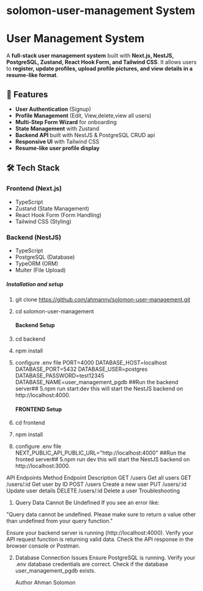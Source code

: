 # solomon-user-management System
# User Management System

A **full-stack user management system** built with **Next.js, NestJS, PostgreSQL, Zustand, React Hook Form, and Tailwind CSS**. It allows users to **register, update profiles, upload profile pictures, and view details in a resume-like format**.

## 🚀 Features

- **User Authentication** (Signup)
- **Profile Management** (Edit, View,delete,view all users)
- **Multi-Step Form Wizard** for onboarding
- **State Management** with Zustand
- **Backend API** built with NestJS & PostgreSQL CRUD api
- **Responsive UI** with Tailwind CSS
- **Resume-like user profile display**

## 🛠️ Tech Stack

### **Frontend (Next.js)**
- TypeScript
- Zustand (State Management)
- React Hook Form (Form Handling)
- Tailwind CSS (Styling)

### **Backend (NestJS)**
- TypeScript
- PostgreSQL (Database)
- TypeORM (ORM)
- Multer (File Upload)

##### Installation and setup #####
1. git clone https://github.com/ahmanny/solomon-user-management.git
2. cd solomon-user-management


   #### Backend Setup ####
1. cd backend
2. npm install
3. configure .env file
   PORT=4000
   DATABASE_HOST=localhost
   DATABASE_PORT=5432
   DATABASE_USER=postgres
   DATABASE_PASSWORD=test12345
   DATABASE_NAME=user_management_pgdb
   ##Run the backend server##
 5.npm run start:dev
   this will start the NestJS backend on http://localhost:4000.


   #### FRONTEND Setup ####
1. cd frontend
2. npm install
3. configure .env file
 NEXT_PUBLIC_API_PUBLIC_URL="http://localhost:4000"
   ##Run the fronted server##
 5.npm run dev
   this will start the NestJS backend on http://localhost:3000.


API Endpoints
Method	Endpoint	  Description
GET	   /users	Get   all users
GET	   /users/:id	  Get user by ID
POST	 /users	      Create a new user
PUT	   /users/:id	  Update user details
DELETE /users/:id	  Delete a user
Troubleshooting
1. Query Data Cannot Be Undefined
If you see an error like:

"Query data cannot be undefined. Please make sure to return a value other than undefined from your query function."

Ensure your backend server is running (http://localhost:4000).
Verify your API request function is returning valid data.
Check the API response in the browser console or Postman.

2. Database Connection Issues
Ensure PostgreSQL is running.
Verify your .env database credentials are correct.
Check if the database user_management_pgdb exists.

   Author
Ahman Solomon
